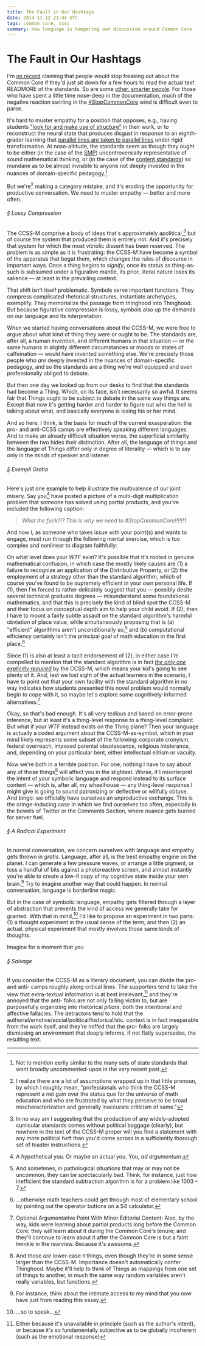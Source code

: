 ```yaml
---
title: The Fault in Our Hashtags
date: 2014-11-12 21:44 UTC
tags: common core, ccss
summary: How language is hampering our discussion around Common Core.
---
```


# The Fault in Our Hashtags

I'm [on record][1] claiming that people would stop freaking out about the Common Core if they'd just sit down for a few hours to read the actual text READMORE of the standards. So are some [other, smarter people][2]. For those who have spent a little time nose-deep in the documentation, much of the negative reaction swirling in the [#StopCommonCore][3] wind is difficult even to parse.

It's hard to muster empathy for a position that opposes, e.g., having students ["look for and make use of structure"][4] in their work, or to reconstruct the neural state that produces disgust in response to an eighth-grader learning that [parallel lines are taken to parallel lines][5] under rigid transformation. At nose-altitude, the standards seem as though they ought to be either (in the case of the [SMP][6]) uncontroversially representative of sound mathematical thinking, or (in the case of the [content standards][7]) so mundane as to be almost invisible to anyone not deeply invested in the nuances of domain-specific pedagogy.[^1]

But we're[^2] making a category mistake, and it's eroding the opportunity for productive conversation. We need to muster empathy &mdash; better and more often.

###### &sect; Lossy Compression

The CCSS-M comprise a body of ideas that's approximately apolitical,[^3] but of course the system that produced them is entirely not. And it's precisely that system for which the most vitriolic dissent has been reserved. The problem is as simple as it is frustrating: the CCSS-M have become a symbol of the apparatus that begat them, which changes the rules of discourse in important ways. Once a thing begins to *signify*, once its status as thing-as-such is subsumed under a figurative mantle, its prior, literal nature loses its salience &mdash; at least in the prevailing context.

That shift isn't itself problematic. Symbols serve important functions. They compress complicated rhetorical structures, instantiate archetypes, exemplify. They memorialize the passage from thinghood into Thinghood. But because figurative compression is lossy, symbols also up the demands on our language and its interpretation.

When we started having conversations about the CCSS-M, we were free to argue about what kind of thing they were or ought to be. The standards are, after all, a human invention, and different humans in that situation &mdash; or the same humans in slightly different circumstances or moods or states of caffeination &mdash; would have invented something else. We're precisely those people who *are* deeply invested in the nuances of domain-specific pedagogy, and so the standards are a thing we're well equipped and even professionally obliged to debate.

But then one day we looked up from our desks to find that the standards had become a Thing.  Which, on its face, isn't necessarily so awful. It seems fair that Things ought to be subject to debate in the same way things are. Except that now it's getting harder and harder to figure out who the hell is talking about what, and basically everyone is losing his or her mind.

And so here, I think, is the basis for much of the current exasperation: the pro- and anti-CCSS camps are effectively speaking  different languages. And to make an already difficult situation worse, the superficial similarity between the two hides their distinction. After all, the language of things and the language of Things differ only in degree of literality &mdash; which is to say only in the minds of speaker and listener.

###### &sect; *Exempli Gratia*

Here's just one example to help illustrate the multivalence of our joint misery.  Say you[^4] have posted a picture of a multi-digit multiplication problem that someone has solved using partial products, and you've included the following caption:

>*What the fuck?!? This is why we need to #StopCommonCore!!!!!!1*

And now I, as someone who takes issue with your point(s) and wants to engage, must run through the following mental exercise, which is too complex and nonlinear to diagram faithfully:

On what level does your *WTF* exist? It's possible that it's rooted in genuine mathematical confusion, in which case the mostly likely causes are (1) a failure to recognize an application of the Distributive Property, or (2) the employment of a strategy other than the standard algorithm, which of course you've found to be supremely efficient in your own personal life. If (1), then I'm forced to rather delicately suggest that you &mdash; possibly desite several technical graduate degrees &mdash; misunderstand some foundational mathematics, and that this is precisely the kind of blind spot the CCSS-M and their focus on conceptual depth aim to help your child avoid. If (2), then I have to mount a fairly subtle assault on the standard algorithm's harmful obviation of place value, while simultaneously proposing that is (a) "efficient" algorithms aren't unconditionally so,[^worst-case] and (b) computational efficiency certainly isn't the principal goal of math education in the first place.[^5] 

Since (1) is also at least a tacit endorsement of (2), in either case I'm compelled to mention that the standard algorithm is in fact [*the only one explicitly required*][8] by the CCSS-M, which means your kid's going to see plenty of it. And, lest we lost sight of the actual learners in the scenario, I have to point out that your own facility with the standard algorithm in no way indicates how students presented this novel problem would normally begin to cope with it, so maybe let's explore some cognitively-informed alternatives.[^6]

Okay, so that's bad enough. It's all very tedious and based on error-prone inference, but at least it's a thing-level response to a thing-level complaint. But what if your *WTF* instead exists on the Thing plane? Then your language is actually a coded argument about the CCSS-M-as-symbol, which in your mind likely represents some subset of the following: corporate cronyism, federal overreach, imposed parental obsolescence, religious intolerance, and, depending on your particular bent, either intellectual elitism or vacuity.

Now we're both in a terrible position. For one, nothing I have to say about any of those things[^things] will affect you in the slightest. Worse, if I misinterpret the intent of your symbolic language and respond instead to its surface content &mdash; which is, after all, my wheelhouse &mdash; any thing-level response I might give is going to sound patronizing or deflective or willfully obtuse. And bingo: we officially have ourselves an unproductive exchange. This is the cringe-inducing case in which we find ourselves too often, especially in the bowels of Twitter or the Comments Section, where nuance gets burned for server fuel.

###### &sect; A Radical Experiment
In normal conversation, we concern ourselves with language and empathy gets thrown in *gratis*. Language, after all, is the best empathy engine on the planet. I can generate a few pressure waves, or arrange a little pigment, or toss a handful of bits against a photoreactive screen, and almost instantly you're able to create a low-fi copy of my cognitive state inside your own brain.[^access] Try to imagine another way that could happen. In normal conversation, language is borderline magic.

But in the case of symbolic language, empathy gets filtered through a layer of abstraction that prevents the kind of access we generally take for granted. With that in mind,[^mind] I'd like to propose an experiment in two parts: (1) a thought experiment in the usual sense of the term, and then (2) an actual, physical experiment that mostly involves those same kinds of thoughts.

Imagine for a moment that you

###### &sect; Salvage

If you consider the CCSS-M as a literary document, you can divide the pro- and anti- camps roughly along critical lines. The supporters tend to take the view that extra-textual information is at best irrelevant,[^7] and they're annoyed that the anti- folks are not only falling victim to, but are purposefully organizing into rhetorical *pillars*, both the intentional and affective fallacies. The detractors tend to hold that the authorial/emotive/social/political/historical/etc. context is in fact inseparable from the work itself, and they're miffed that the pro- folks are largely dismissing an environment that deeply informs, if not flatly supersedes, the resulting text.

---


<!-- Links -->

[1]: http://www.twitter.com/Lustomatical/status/448265064551038977
[2]: http://twitter.com/profkeithdevlin/status/492060821254463490
[3]: http://twitter.com/search?q=%23StopCommonCore&src=tyah
[4]: http://www.corestandards.org/Math/Practice/MP7/
[5]: http://www.corestandards.org/Math/Content/8/G/
[6]: http://www.corestandards.org/Math/Practice/
[7]: http://www.corestandards.org/Math/
[8]: http://www.corestandards.org/Math/Content/5/NBT/B/5/

<!-- Footnotes -->

[^1]: Not to mention eerily similar to the many sets of state standards that went broadly uncommented-upon in the very recent past.

[^2]: I realize there are a lot of assumptions wrapped up in that little pronoun, by which I roughly mean, "professionals who think the CCSS-M represent a net gain over the status quo for the universe of math education and who are frustrated by what they perceive to be broad mischaracterization and generally inaccurate criticism of same."

[^3]: In no way am I suggesting that the production of any widely-adopted curricular standards comes without political baggage (clearly), but nowhere in the text of the CCSS-M proper will you find a statement with any more political heft than you'd come across in a sufficiently thorough set of toaster instructions.

[^4]: A hypothetical you. Or maybe an actual you. You, *ad argumentum*.

[^5]: ...otherwise math teachers could get through most of elementary school by pointing out the operator buttons on a $4 calculator.

[^6]: Optional Argumentative Point With Minor Editorial Content: Also, by the way, kids were learning about partial products long before the Common Core; they will learn about it during the Common Core's tenure; and they'll continue to learn about it after the Common Core is but a faint twinkle in the rearview.  Because it's awesome.

[^7]: Either because it's unavailable in principle (such as the author's intent), or because it's so fundamentally subjective as to be globally incoherent (such as the emotional response)

[^things]: And those *are* lower-case-t things, even though they're in some sense larger than the CCSS-M. Importance doesn't automatically confer Thinghood. Maybe it'll help to think of Things as mappings from one set of things to another, in much the same way random variables aren't really variables, but functions.

[^worst-case]: And sometimes, in pathological situations that may or may not be uncommon, they can be spectacularly bad. Think, for instance, just how inefficient the standard subtraction algorithm is for a problem like 1003 &ndash; 7.

[^mind]: ...so to speak...

[^access]: For instance, think about the intimate access to my mind that you now have just from reading this essay.
